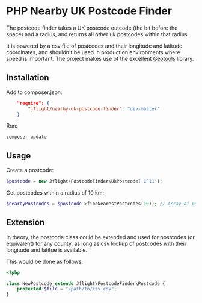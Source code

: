 PHP Nearby UK Postcode Finder
==========================

The postcode finder takes a UK postcode outcode (the bit before the space) and a radius, and returns all other uk postcodes within that radius.

It is powered by a csv file of postcodes and their longitude and latitude coordinates, and shouldn't be used in production environments where speed is important. The project makes use of the excellent [Geotools](http://geotools-php.org/) library.

Installation
------------
Add to composer.json:
```json
    "require": {
        "jflight/nearby-uk-postcode-finder": "dev-master"
    }
```
Run:
```bash
composer update
```

Usage
-----
Create a postcode:
```php
$postcode = new Jflight\PostcodeFinder\UkPostcode('CF11');
```
Get postcodes within a radius of 10 km:
```php
$nearbyPostcodes = $postcode->findNearestPostcodes(10)); // Array of postcodes
```

Extension
---------
In theory, the postcode class could be extended and used for postcodes (or equivalent) for any county, as long as csv lookup of postcodes with their longitude and latitue is available.

This would be done as follows:

```php
<?php

class NewPostcode extends Jflight\PostcodeFinder\Postcode {
    protected $file = "/path/to/csv.csv";
}
```

